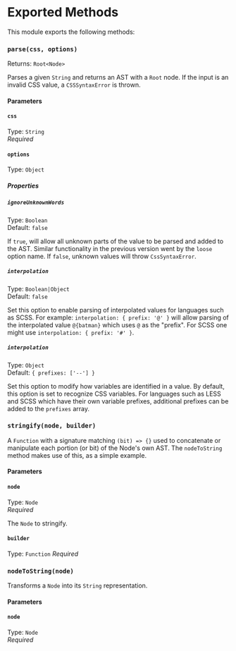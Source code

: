 # Exported Methods

This module exports the following methods:

### `parse(css, options)`
Returns: `Root<Node>`<br>

Parses a given `String` and returns an AST with a `Root` node. If the input is an invalid CSS value, a `CSSSyntaxError` is thrown.

#### Parameters

#### `css`
Type: `String`<br>
_Required_

#### `options`
Type: `Object`

##### Properties

##### `ignoreUnknownWords`
Type: `Boolean`<br>
Default: `false`

If `true`, will allow all unknown parts of the value to be parsed and added to the AST. Similar functionality in the previous version went by the `loose` option name. If `false`, unknown values will throw `CssSyntaxError`.

##### `interpolation`
Type: `Boolean|Object`<br>
Default: `false`

Set this option to enable parsing of interpolated values for languages such as SCSS. For example:
`interpolation: { prefix: '@' }` will allow parsing of the interpolated value `@{batman}` which uses `@` as the "prefix". For SCSS one might use `interpolation: { prefix: '#' }`.

##### `interpolation`
Type: `Object`<br>
Default: `{ prefixes: ['--'] }`

Set this option to modify how variables are identified in a value. By default, this option is set to recognize CSS variables. For languages such as LESS and SCSS which have their own variable prefixes, additional prefixes can be added to the `prefixes` array.

### `stringify(node, builder)`

A `Function` with a signature matching `(bit) => {}` used to concatenate or manipulate each portion (or bit) of the Node's own AST. The `nodeToString` method makes use of this, as a simple example.

#### Parameters

#### `node`
Type: `Node`<br>
_Required_

The `Node` to stringify.

#### `builder`
Type: `Function`
_Required_

### `nodeToString(node)`

Transforms a `Node` into its `String` representation.

#### Parameters

#### `node`
Type: `Node`<br>
_Required_
